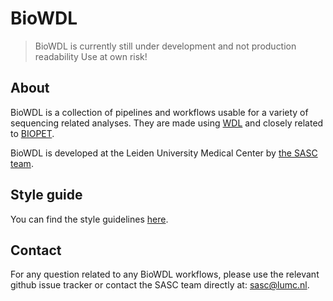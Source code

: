 # BioWDL
> BioWDL is currently still under development and not production readability
> Use at own risk!

## About
BioWDL is a collection of pipelines and workflows usable for a variety of
sequencing related analyses. They are made using
[WDL](https://software.broadinstitute.org/wdl/) and closely related to
[BIOPET](https://biopet.github.io/).

BioWDL is developed at the Leiden University Medical Center by
[the SASC team](http://sasc.lumc.nl/).

## Style guide
You can find the style guidelines [here](styleGuidelines.md).

## Contact
 For any question related to any BioWDL workflows, please use the relevant
 github issue tracker or contact the SASC team directly at: sasc@lumc.nl.
